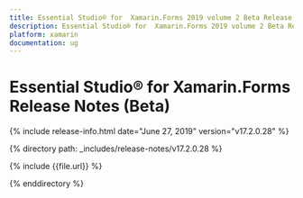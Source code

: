 ```yaml
---
title: Essential Studio® for  Xamarin.Forms 2019 volume 2 Beta Release Notes  
description: Essential Studio® for  Xamarin.Forms 2019 volume 2 Beta Release Notes  
platform: xamarin
documentation: ug
---
```


# Essential Studio® for  Xamarin.Forms  Release Notes (Beta) 

{% include release-info.html date="June 27, 2019"  version="v17.2.0.28" %} 


{% directory path: _includes/release-notes/v17.2.0.28 %}

{% include {{file.url}} %}

{% enddirectory %}